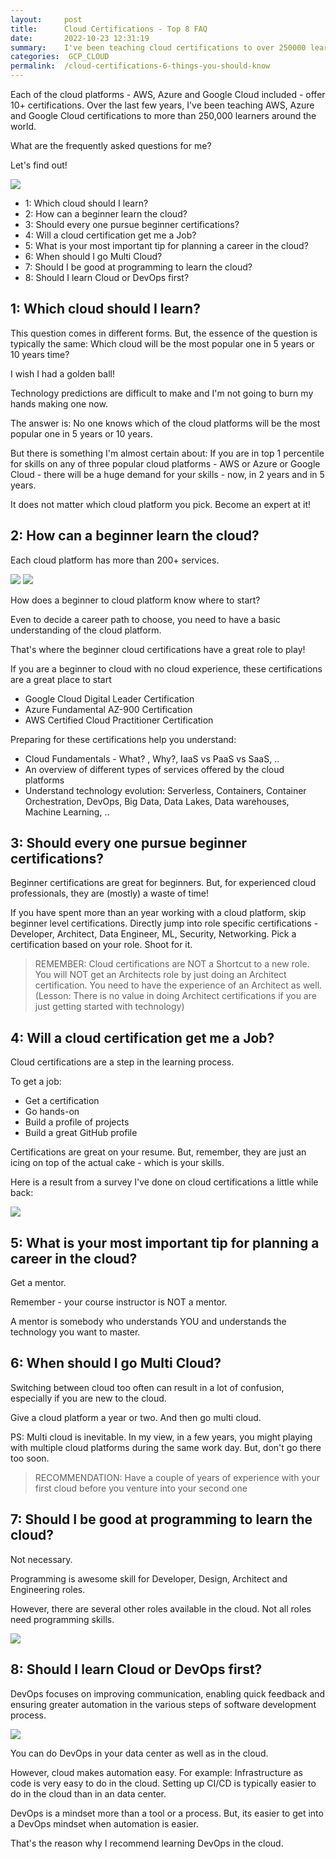 ```yaml
---
layout:     post
title:      Cloud Certifications - Top 8 FAQ
date:       2022-10-23 12:31:19
summary:    I've been teaching cloud certifications to over 250000 learners in the last few years. Here are some of the FAQ.
categories:  GCP_CLOUD
permalink:  /cloud-certifications-6-things-you-should-know
---
```


Each of the cloud platforms - AWS, Azure and Google Cloud included - offer 10+ certifications. Over the last few years, I've been teaching AWS, Azure and Google Cloud certifications to more than 250,000 learners around the world.

What are the frequently asked questions for me?

Let's find out!

![](/gcpimages/041-google-cloud-services.png)


<!-- MarkdownTOC -->

- 1: Which cloud should I learn?
- 2: How can a beginner learn the cloud?
- 3: Should every one pursue beginner certifications?
- 4: Will a cloud certification get me a Job?
- 5: What is your most important tip for planning a career in the cloud?
- 6: When should I go Multi Cloud?
- 7: Should I be good at programming to learn the cloud?
- 8: Should I learn Cloud or DevOps first?

<!-- /MarkdownTOC -->

## 1: Which cloud should I learn?

This question comes in different forms. But, the essence of the question is typically the same: Which cloud will be the most popular one in 5 years or 10 years time?

I wish I had a golden ball!

Technology predictions are difficult to make and I'm not going to burn my hands making one now.

The answer is: No one knows which of the cloud platforms will be the most popular one in 5 years or 10 years.

But there is something I'm almost certain about: If you are in top 1 percentile for skills on any of three popular cloud platforms - AWS or Azure or Google Cloud - there will be a huge demand for your skills - now, in 2 years and in 5 years.

It does not matter which cloud platform you pick. Become an expert at it!

## 2: How can a beginner learn the cloud?

Each cloud platform has more than 200+ services. 

![](/gcpimages/040-aws-services.png)
![](/gcpimages/042-azure-services.png)


How does a beginner to cloud platform know where to start?

Even to decide a career path to choose, you need to have a basic understanding of the cloud platform.

That's where the beginner cloud certifications have a great role to play!

If you are a beginner to cloud with no cloud experience, these certifications are a great place to start
- Google Cloud Digital Leader Certification
- Azure Fundamental AZ-900 Certification
- AWS Certified Cloud Practitioner Certification

Preparing for these certifications help you understand:
- Cloud Fundamentals - What? , Why?, IaaS vs PaaS vs SaaS, ..
- An overview of different types of services offered by the cloud platforms
- Understand technology evolution: Serverless, Containers, Container Orchestration, DevOps, Big Data, Data Lakes, Data warehouses, Machine Learning, ..

## 3: Should every one pursue beginner certifications?

Beginner certifications are great for beginners. But, for experienced cloud professionals, they are (mostly) a waste of time!

If you have spent more than an year working with a cloud platform, skip beginner level certifications. Directly jump into role specific certifications - Developer, Architect, Data Engineer, ML, Security, Networking. Pick a certification based on your role. Shoot for it.

> REMEMBER: Cloud certifications are NOT a Shortcut to a new role. You will NOT get an Architects role by just doing an Architect certification. You need to have the experience of an Architect as well. (Lesson: There is no value in doing Architect certifications if you are just getting started with technology)

## 4: Will a cloud certification get me a Job?


Cloud certifications are a step in the learning process. 

To get a job: 
- Get a certification
- Go hands-on
- Build a profile of projects
- Build a great GitHub profile

Certifications are great on your resume. But, remember, they are just an icing on top of the actual cake - which is your skills.

Here is a result from a survey I've done on cloud certifications a little while back:

![](/gcpimages/073-certification-survey.png)


## 5: What is your most important tip for planning a career in the cloud?

Get a mentor. 

Remember - your course instructor is NOT a mentor. 

A mentor is somebody who understands YOU and understands the technology you want to master.

## 6: When should I go Multi Cloud?

Switching between cloud too often can result in a lot of confusion, especially if you are new to the cloud.

Give a cloud platform a year or two. And then go multi cloud.

PS: Multi cloud is inevitable. In my view, in a few years, you might playing with multiple cloud platforms during the same work day. But, don't go there too soon.

> RECOMMENDATION: Have a couple of years of experience with your first cloud before you venture into your second one

## 7: Should I be good at programming to learn the cloud?

Not necessary.

Programming is awesome skill for Developer, Design, Architect and Engineering roles.

However, there are several other roles available in the cloud. Not all roles need programming skills.

![](/gcpimages/057-cloud-roles.png)

## 8: Should I learn Cloud or DevOps first?

DevOps focuses on improving communication, enabling quick feedback and ensuring greater automation in the various steps of software development process.

![](/gcpimages/02-architecture/devops-05-continuous-delivery.png)

You can do DevOps in your data center as well as in the cloud.

However, cloud makes automation easy. For example: Infrastructure as code is very easy to do in the cloud. Setting up CI/CD is typically easier to do in the cloud than in an data center.

DevOps is a mindset more than a tool or a process. But, its easier to get into a DevOps mindset when automation is easier.

That's the reason why I recommend learning DevOps in the cloud. 

